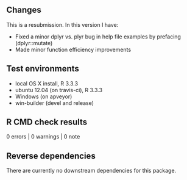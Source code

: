 ## Changes

This is a resubmission. In this version I have:

- Fixed a minor dplyr vs. plyr bug in help file examples by prefacing (dplyr::mutate)
- Made minor function efficiency improvements

## Test environments

* local OS X install, R 3.3.3
* ubuntu 12.04 (on travis-ci), R 3.3.3
* Windows (on apveyor)
* win-builder (devel and release)

## R CMD check results

0 errors | 0 warnings | 0 note


## Reverse dependencies

There are currently no downstream dependencies for this package.


